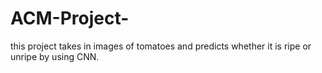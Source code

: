 # ACM-Project-
this project takes in images of  tomatoes and predicts whether it is ripe or unripe by using CNN.
